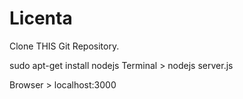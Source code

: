 # Licenta

Clone THIS Git Repository.

sudo apt-get install nodejs
Terminal > nodejs server.js

Browser > localhost:3000
